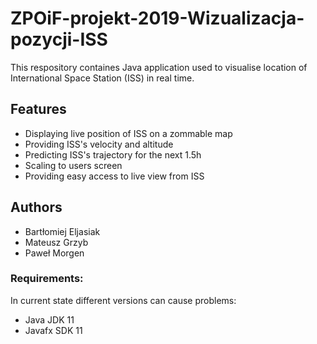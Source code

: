 # ZPOiF-projekt-2019-Wizualizacja-pozycji-ISS
This respository containes Java application used to visualise location of International Space Station (ISS) in real time. 

## Features
* Displaying live position of ISS on a zommable map
* Providing ISS's velocity and altitude
* Predicting ISS's trajectory for the next 1.5h
* Scaling to users screen
* Providing easy access to live view from ISS  

## Authors 
* Bartłomiej Eljasiak
* Mateusz Grzyb
* Paweł Morgen 

### Requirements: 
 In current state different versions can cause problems:
  * Java JDK 11 
  * Javafx SDK 11 
